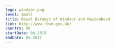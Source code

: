 ```yaml
---
logo: windsor.png
level: Small
title: Royal Borough of Windsor and Maidenhead
link: http://www.rbwm.gov.uk/
country: UK
startDate: 04.2015
endDate: 04.2017
---
```

